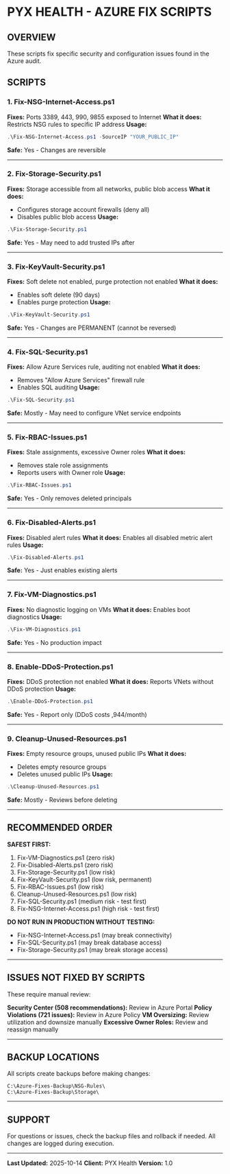 # PYX HEALTH - AZURE FIX SCRIPTS

## OVERVIEW

These scripts fix specific security and configuration issues found in the Azure audit.

## SCRIPTS

### 1. Fix-NSG-Internet-Access.ps1
**Fixes:** Ports 3389, 443, 990, 9855 exposed to Internet
**What it does:** Restricts NSG rules to specific IP address
**Usage:**
```powershell
.\Fix-NSG-Internet-Access.ps1 -SourceIP "YOUR_PUBLIC_IP"
```
**Safe:** Yes - Changes are reversible

---

### 2. Fix-Storage-Security.ps1
**Fixes:** Storage accessible from all networks, public blob access
**What it does:**
- Configures storage account firewalls (deny all)
- Disables public blob access
**Usage:**
```powershell
.\Fix-Storage-Security.ps1
```
**Safe:** Yes - May need to add trusted IPs after

---

### 3. Fix-KeyVault-Security.ps1
**Fixes:** Soft delete not enabled, purge protection not enabled
**What it does:**
- Enables soft delete (90 days)
- Enables purge protection
**Usage:**
```powershell
.\Fix-KeyVault-Security.ps1
```
**Safe:** Yes - Changes are PERMANENT (cannot be reversed)

---

### 4. Fix-SQL-Security.ps1
**Fixes:** Allow Azure Services rule, auditing not enabled
**What it does:**
- Removes "Allow Azure Services" firewall rule
- Enables SQL auditing
**Usage:**
```powershell
.\Fix-SQL-Security.ps1
```
**Safe:** Mostly - May need to configure VNet service endpoints

---

### 5. Fix-RBAC-Issues.ps1
**Fixes:** Stale assignments, excessive Owner roles
**What it does:**
- Removes stale role assignments
- Reports users with Owner role
**Usage:**
```powershell
.\Fix-RBAC-Issues.ps1
```
**Safe:** Yes - Only removes deleted principals

---

### 6. Fix-Disabled-Alerts.ps1
**Fixes:** Disabled alert rules
**What it does:** Enables all disabled metric alert rules
**Usage:**
```powershell
.\Fix-Disabled-Alerts.ps1
```
**Safe:** Yes - Just enables existing alerts

---

### 7. Fix-VM-Diagnostics.ps1
**Fixes:** No diagnostic logging on VMs
**What it does:** Enables boot diagnostics
**Usage:**
```powershell
.\Fix-VM-Diagnostics.ps1
```
**Safe:** Yes - No production impact

---

### 8. Enable-DDoS-Protection.ps1
**Fixes:** DDoS protection not enabled
**What it does:** Reports VNets without DDoS protection
**Usage:**
```powershell
.\Enable-DDoS-Protection.ps1
```
**Safe:** Yes - Report only (DDoS costs ,944/month)

---

### 9. Cleanup-Unused-Resources.ps1
**Fixes:** Empty resource groups, unused public IPs
**What it does:**
- Deletes empty resource groups
- Deletes unused public IPs
**Usage:**
```powershell
.\Cleanup-Unused-Resources.ps1
```
**Safe:** Mostly - Reviews before deleting

---

## RECOMMENDED ORDER

**SAFEST FIRST:**
1. Fix-VM-Diagnostics.ps1 (zero risk)
2. Fix-Disabled-Alerts.ps1 (zero risk)
3. Fix-Storage-Security.ps1 (low risk)
4. Fix-KeyVault-Security.ps1 (low risk, permanent)
5. Fix-RBAC-Issues.ps1 (low risk)
6. Cleanup-Unused-Resources.ps1 (low risk)
7. Fix-SQL-Security.ps1 (medium risk - test first)
8. Fix-NSG-Internet-Access.ps1 (high risk - test first)

**DO NOT RUN IN PRODUCTION WITHOUT TESTING:**
- Fix-NSG-Internet-Access.ps1 (may break connectivity)
- Fix-SQL-Security.ps1 (may break database access)
- Fix-Storage-Security.ps1 (may break storage access)

---

## ISSUES NOT FIXED BY SCRIPTS

These require manual review:

**Security Center (508 recommendations):** Review in Azure Portal
**Policy Violations (721 issues):** Review in Azure Policy
**VM Oversizing:** Review utilization and downsize manually
**Excessive Owner Roles:** Review and reassign manually

---

## BACKUP LOCATIONS

All scripts create backups before making changes:
```
C:\Azure-Fixes-Backup\NSG-Rules\
C:\Azure-Fixes-Backup\Storage\
```

---

## SUPPORT

For questions or issues, check the backup files and rollback if needed.
All changes are logged during execution.

---

**Last Updated:** 2025-10-14
**Client:** PYX Health
**Version:** 1.0
